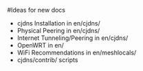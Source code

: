 #Ideas for new docs

* cjdns Installation in en/cjdns/
* Physical Peering in en/cjdns/
* Internet Tunneling/Peering in en/cjdns/
* OpenWRT in en/
* WiFi Recommendations in en/meshlocals/
* cjdns/contrib/ scripts
